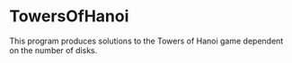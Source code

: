 # TowersOfHanoi
This program produces solutions to the Towers of Hanoi game dependent on the number of disks.
